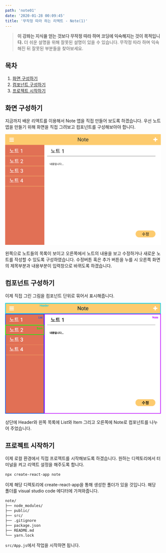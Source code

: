 ```yaml
---
path: 'note01'
date: '2020-01-28 00:09:45'
title: '무작정 따라 하는 리액트 - Note(1)'
---
```


> **이 강좌는 지식을 얻는 것보다 무작정 따라 하며 코딩에 익숙해지는 것이 목적입니다.** 더 쉬운 설명을 위해 잘못된 설명이 있을 수 있습니다. 무작정 따라 하며 익숙해진 뒤 잘못된 부분들을 찾아보세요.

## 목차

1. [화면 구성하기](##화면-구성하기)
2. [컴포넌트 구성하기](##컴포넌트-구성하기)
3. [프로젝트 시작하기](##프로젝트-시작하기)

## 화면 구성하기

지금까지 배운 리액트를 이용해서 Note 앱을 직접 만들어 보도록 하겠습니다. 우선 노트 앱을 만들기 위해 화면을 직접 그려보고 컴포넌트를 구성해보아야 합니다.

![layout](images/layout.png)

왼쪽으로 노트들의 목록이 보이고 오른쪽에서 노트의 내용을 보고 수정하거나 새로운 노트를 작성할 수 있도록 구성하였습니다. 수정버튼 혹은 추가 버튼을 누를 시 오른쪽 화면의 제목부분과 내용부분이 입력창으로 바뀌도록 하겠습니다.

## 컴포넌트 구성하기

이제 직접 그린 그림을 컴포넌트 단위로 묶어서 표시해줍니다.

![component](images/component.png)

상단에 Header와 왼쪽 목록에 List와 Item 그리고 오른쪽에 Note로 컴포넌트를 나누어 주었습니다.

## 프로젝트 시작하기

이제 로컬 환경에서 직접 프로젝트를 시작해보도록 하겠습니다. 원하는 디렉토리에서 터미널을 켜고 리액트 설정을 해주도록 합니다.

```bash
npx create-react-app note
```

이제 해당 디렉토리에 create-react-app을 통해 생성한 폴더가 있을 것입니다. 해당 폴더를 visual studio code 에디터에 가져와줍니다.

```
note/
├── node_modules/
├── public/
├── src/
├── .gitignore
├── package.json
├── README.md
└── yarn.lock
```

`src/App.js`에서 작업을 시작하면 됩니다.

